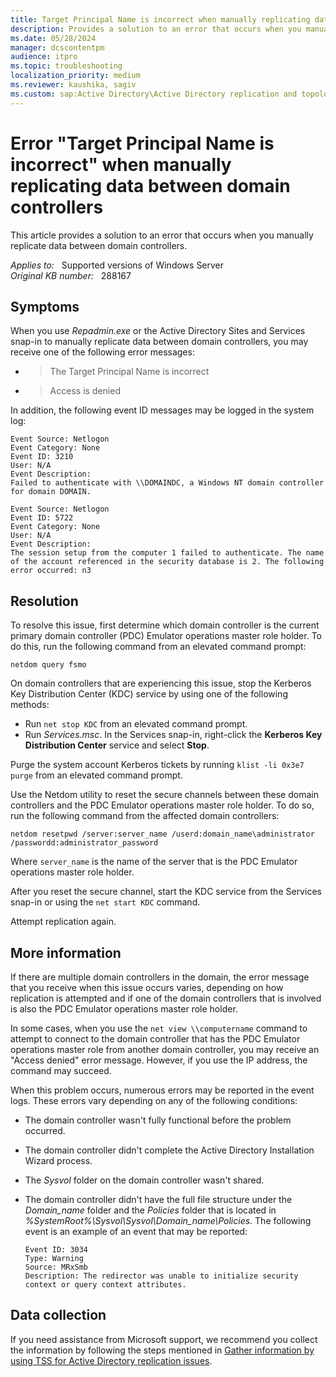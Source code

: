 ```yaml
---
title: Target Principal Name is incorrect when manually replicating data between domain controllers
description: Provides a solution to an error that occurs when you manually replicate data between domain controllers.
ms.date: 05/28/2024
manager: dcscontentpm
audience: itpro
ms.topic: troubleshooting
localization_priority: medium
ms.reviewer: kaushika, sagiv
ms.custom: sap:Active Directory\Active Directory replication and topology, csstroubleshoot
---
```

# Error "Target Principal Name is incorrect" when manually replicating data between domain controllers

This article provides a solution to an error that occurs when you manually replicate data between domain controllers.

_Applies to:_ &nbsp; Supported versions of Windows Server  
_Original KB number:_ &nbsp; 288167

## Symptoms

When you use *Repadmin.exe* or the Active Directory Sites and Services snap-in to manually replicate data between domain controllers, you may receive one of the following error messages:

- > The Target Principal Name is incorrect

- > Access is denied

In addition, the following event ID messages may be logged in the system log:

```output
Event Source: Netlogon  
Event Category: None  
Event ID: 3210  
User: N/A  
Event Description:  
Failed to authenticate with \\DOMAINDC, a Windows NT domain controller for domain DOMAIN.
```

```output
Event Source: Netlogon  
Event ID: 5722  
Event Category: None  
User: N/A  
Event Description:  
The session setup from the computer 1 failed to authenticate. The name of the account referenced in the security database is 2. The following error occurred: n3
```

## Resolution

To resolve this issue, first determine which domain controller is the current primary domain controller (PDC) Emulator operations master role holder. To do this, run the following command from an elevated command prompt:

  ```console
  netdom query fsmo
  ```
  
On domain controllers that are experiencing this issue, stop the Kerberos Key Distribution Center (KDC) service by using one of the following methods:

- Run `net stop KDC` from an elevated command prompt. 
- Run *Services.msc*. In the Services snap-in, right-click the **Kerberos Key Distribution Center** service and select **Stop**.

Purge the system account Kerberos tickets by running `klist -li 0x3e7 purge` from an elevated command prompt.

Use the Netdom utility to reset the secure channels between these domain controllers and the PDC Emulator operations master role holder. To do so, run the following command from the affected domain controllers:

```console
netdom resetpwd /server:server_name /userd:domain_name\administrator /passwordd:administrator_password
```

Where `server_name` is the name of the server that is the PDC Emulator operations master role holder.

After you reset the secure channel, start the KDC service from the Services snap-in or using the `net start KDC` command. 

Attempt replication again.

## More information

If there are multiple domain controllers in the domain, the error message that you receive when this issue occurs varies, depending on how replication is attempted and if one of the domain controllers that is involved is also the PDC Emulator operations master role holder.

In some cases, when you use the `net view \\computername` command to attempt to connect to the domain controller that has the PDC Emulator operations master role from another domain controller, you may receive an "Access denied" error message. However, if you use the IP address, the command may succeed.

When this problem occurs, numerous errors may be reported in the event logs. These errors vary depending on any of the following conditions:

- The domain controller wasn't fully functional before the problem occurred.
- The domain controller didn't complete the Active Directory Installation Wizard process.
- The *Sysvol* folder on the domain controller wasn't shared.
- The domain controller didn't have the full file structure under the *Domain_name* folder and the *Policies* folder that is located in *%SystemRoot%\\Sysvol\\Sysvol\\Domain_name\\Policies*. The following event is an example of an event that may be reported:

  ```output
  Event ID: 3034  
  Type: Warning  
  Source: MRxSmb  
  Description: The redirector was unable to initialize security context or query context attributes.
  ```

## Data collection

If you need assistance from Microsoft support, we recommend you collect the information by following the steps mentioned in [Gather information by using TSS for Active Directory replication issues](../../windows-client/windows-troubleshooters/gather-information-using-tss-ad-replication.md).
